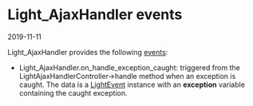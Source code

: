 Light_AjaxHandler events
===============
2019-11-11




Light_AjaxHandler provides the following [events](https://github.com/lingtalfi/Light/blob/master/personal/mydoc/pages/events.md):


- Light_AjaxHandler.on_handle_exception_caught: triggered from the LightAjaxHandlerController->handle method
        when an exception is caught.
        The data is a [LightEvent](https://github.com/lingtalfi/Light/blob/master/doc/api/Ling/Light/Events/LightEvent.md) instance with an **exception** variable containing the caught exception. 